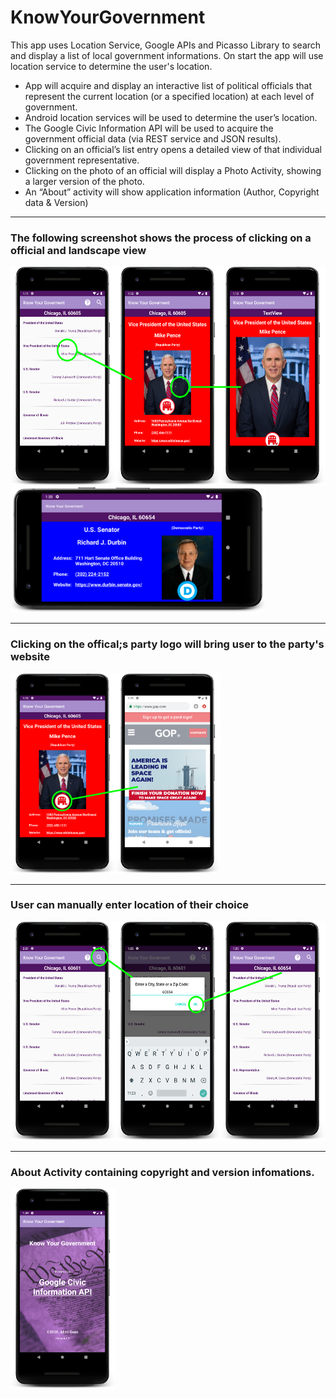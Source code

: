 # KnowYourGovernment

This app uses Location Service, Google APIs and Picasso Library to search and display a list of local government informations. On start the app will use location service to determine the user's location.

- App will acquire and display an interactive list of political officials that represent the current location (or a specified location) at each level of government.
- Android location services will be used to determine the user’s location.
- The Google Civic Information API will be used to acquire the government official data (via REST service
and JSON results).
- Clicking on an official’s list entry opens a detailed view of that individual government representative.
- Clicking on the photo of an official will display a Photo Activity, showing a larger version of the photo.
- An “About” activity will show application information (Author, Copyright data & Version)

---
### The following screenshot shows the process of clicking on a official and landscape view
<img src="https://github.com/allanzguan/KnowYourGovernment/blob/main/screenshot/Adevice-2020-11-28-011156.png" height="350">
<img src="https://github.com/allanzguan/KnowYourGovernment/blob/main/screenshot/device-2020-11-28-013557.png" height="200">

---
### Clicking on the offical;s party logo will bring user to the party's website
<img src="https://github.com/allanzguan/KnowYourGovernment/blob/main/screenshot/Bdevice-2020-11-28-011252.png" height="320">

---
### User can manually enter location of their choice
<img src="https://github.com/allanzguan/KnowYourGovernment/blob/main/screenshot/Cdevice-2020-11-28-012523.png" height="350">

---
### About Activity containing copyright and version infomations.
<img src="https://github.com/allanzguan/KnowYourGovernment/blob/main/screenshot/device-2020-11-28-014930.png" height="320">
